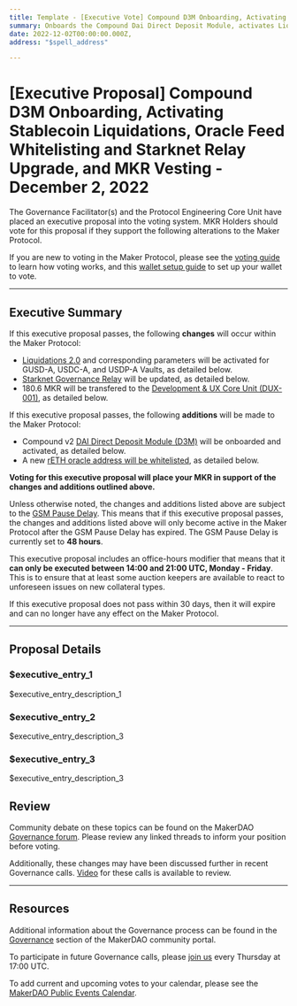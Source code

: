 ```yaml
---
title: Template - [Executive Vote] Compound D3M Onboarding, Activating Stablecoin Liquidations, Oracle Feed Whitelisting, Starknet Relay Upgrade, and MKR Vesting - December 2, 2022
summary: Onboards the Compound Dai Direct Deposit Module, activates Liquidations 2.0 for GUSD, USDC and USDP vaults, whitelists rETH oracle, updates Starknet Governance Delay, and transfers MKR vesting for DUX-001.
date: 2022-12-02T00:00:00.000Z, 
address: "$spell_address"

---
```

# [Executive Proposal] Compound D3M Onboarding, Activating Stablecoin Liquidations, Oracle Feed Whitelisting and Starknet Relay Upgrade, and MKR Vesting - December 2, 2022

The Governance Facilitator(s) and the Protocol Engineering Core Unit have placed an executive proposal into the voting system. MKR Holders should vote for this proposal if they support the following alterations to the Maker Protocol.

If you are new to voting in the Maker Protocol, please see the [voting guide](https://community-development.makerdao.com/en/learn/governance/how-voting-works/) to learn how voting works, and this [wallet setup guide](https://community-development.makerdao.com/en/learn/governance/voting-setup/) to set up your wallet to vote.

---

## Executive Summary

If this executive proposal passes, the following **changes** will occur within the Maker Protocol:
- [Liquidations 2.0](https://docs.makerdao.com/smart-contract-modules/dog-and-clipper-detailed-documentation) and corresponding parameters will be activated for GUSD-A, USDC-A, and USDP-A Vaults, as detailed below. 
- [Starknet Governance Relay](https://forum.makerdao.com/t/starknet-changes-for-2022-10-26-executive-spell/18468) will be updated, as detailed below.
- 180.6 MKR will be transfered to the [Development & UX Core Unit (DUX-001)](https://mips.makerdao.com/mips/details/MIP39c2SP18), as detailed below. 

If this executive proposal passes, the following **additions** will be made to the Maker Protocol:
- Compound v2 [DAI Direct Deposit Module (D3M)](https://manual.makerdao.com/module-index/module-dai-direct-deposit) will be onboarded and activated, as detailed below. 
- A new [rETH oracle address will be whitelisted](https://forum.makerdao.com/t/whitelist-light-feed-for-reth-oracle/18908), as detailed below.

**Voting for this executive proposal will place your MKR in support of the changes and additions outlined above.**

Unless otherwise noted, the changes and additions listed above are subject to the [GSM Pause Delay](https://manual.makerdao.com/parameter-index/core/param-gsm-pause-delay). This means that if this executive proposal passes, the changes and additions listed above will only become active in the Maker Protocol after the GSM Pause Delay has expired. The GSM Pause Delay is currently set to **48 hours**.

This executive proposal includes an office-hours modifier that means that it **can only be executed between 14:00 and 21:00 UTC, Monday - Friday**. This is to ensure that at least some auction keepers are available to react to unforeseen issues on new collateral types.

If this executive proposal does not pass within 30 days, then it will expire and can no longer have any effect on the Maker Protocol.

---

## Proposal Details

### $executive_entry_1

$executive_entry_description_1

### $executive_entry_2

$executive_entry_description_3

### $executive_entry_3

$executive_entry_description_3

## Review

Community debate on these topics can be found on the MakerDAO [Governance forum](https://forum.makerdao.com/). Please review any linked threads to inform your position before voting.

Additionally, these changes may have been discussed further in recent Governance calls. [Video](https://www.youtube.com/playlist?list=PLLzkWCj8ywWNq5-90-Id6VPSsrk4OWVan) for these calls is available to review.

---

## Resources

Additional information about the Governance process can be found in the [Governance](https://community-development.makerdao.com/en/learn/governance) section of the MakerDAO community portal.

To participate in future Governance calls, please [join us](https://github.com/makerdao/community/tree/master/governance/governance-and-risk-meetings) every Thursday at 17:00 UTC.

To add current and upcoming votes to your calendar, please see the [MakerDAO Public Events Calendar](https://calendar.google.com/calendar/embed?src=makerdao.com_3efhm2ghipksegl009ktniomdk%40group.calendar.google.com&ctz=UTC&mode=week&showCalendars=0&showPrint=0).
